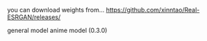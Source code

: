 you can download weights from...
https://github.com/xinntao/Real-ESRGAN/releases/

general model
anime model
(0.3.0)